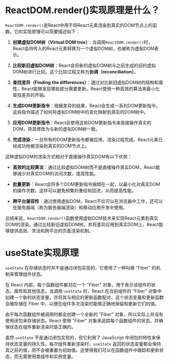 # ReactDOM.render()实现原理是什么？
`ReactDOM.render()`是React中用于将React元素渲染到真实的DOM节点上的函数。它的实现原理可以简要描述如下：

1. **创建虚拟DOM树（Virtual DOM tree）**：当调用`ReactDOM.render()`时，React会将传入的React元素转换为一个虚拟DOM树，也被称为虚拟DOM表示。

2. **比较新旧虚拟DOM树**：React会将新的虚拟DOM树与之前生成的旧的虚拟DOM树进行比较。这个比较过程又称为**协调（reconciliation）**。

3. **查找差异（Finding the differences）**：通过对比新旧虚拟DOM树的结构和属性，React能够发现哪些部分需要更新。React使用一种高效的算法来最小化查找差异的开销。

4. **生成DOM更新指令**：根据差异的结果，React会生成一系列DOM更新指令，这些指令描述了如何将虚拟DOM树中的变化映射到真实的DOM树中。

5. **应用DOM更新指令**：React会使用这些DOM更新指令来直接操作真实的DOM，将其修改为与新的虚拟DOM树一致。

6. **完成渲染**：一旦所有的DOM更新指令都被应用，渲染过程完成，React元素已经成功地被渲染到真实的DOM节点上。

这种虚拟DOM的渲染方式相对于直接操作真实DOM有以下优势：

- **高效的比较算法**：通过比较虚拟DOM树而不是直接操作真实DOM，React能够减少对真实DOM的访问次数，提高性能。

- **批量更新**：React会将多个DOM更新指令捆绑在一起，以最小化对真实DOM的操作次数。这样可以避免频繁的重绘和回流，从而提高性能。

- **跨平台兼容性**：通过使用虚拟DOM，React不仅可以在浏览器中工作，还可以在服务器端（称为服务器端渲染）和移动应用开发中使用。

总结来说，`ReactDOM.render()`函数使用虚拟DOM技术来实现React元素到真实DOM的渲染。通过比较新旧虚拟DOM树，并将差异应用到真实DOM上，React能够提供高效、灵活和跨平台的页面渲染机制。


# useState实现原理

`useState` 在存储状态时并不是通过闭包实现的，它使用了一种叫做 "Fiber" 的机制来管理组件状态。

在 React 内部，每个函数组件都对应一个 "Fiber" 对象，用于表示该组件的状态、属性和其他信息。当调用 `useState` 时，React 在当前组件的 "Fiber" 对象中创建一个新的状态变量，并将其与相应的更新函数配对。这个状态变量和更新函数会被存储在 Fiber 中，以便在组件多次渲染时能够正确地保留和更新它们的值。

由于每次函数组件被调用时都会创建一个全新的 "Fiber" 对象，所以实际上并没有使用闭包来存储状态。React 使用 "Fiber" 对象来追踪每个函数组件的状态，并确保状态在组件重新渲染时是正确的。

虽然 `useState` 不是通过闭包实现的，但它利用了 JavaScript 中闭包的特性来保持状态变量的持久性。每次组件重新渲染时，`useState` 返回的状态变量都会保持其之前的值，而不会被重置为初始值。这使得我们可以在函数组件中跟踪和更新状态，而无需使用类组件和实例变量。